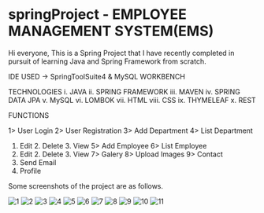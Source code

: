 # springProject - EMPLOYEE MANAGEMENT SYSTEM(EMS)

Hi everyone, This is a Spring Project that I have recently completed in pursuit of learning Java and Spring Framework from scratch.

IDE USED
-> SpringToolSuite4 & MySQL WORKBENCH

TECHNOLOGIES
i. JAVA     ii. SPRING FRAMEWORK    iii. MAVEN    iv. SPRING DATA JPA    v. MySQL    vi. LOMBOK
vii. HTML    viii. CSS     ix. THYMELEAF  x. REST

FUNCTIONS

1> User Login
2> User Registration
3> Add Department
4> List Department
  1. Edit  2. Delete 3. View
5> Add Employee
6> List Employee
  1. Edit  2. Delete  3. View
7> Galery
8> Upload Images
9> Contact
  1. Send Email
10. Profile

Some screenshots of the project are as follows. 



![1](https://github.com/bissuas/springProject/assets/1448532/f59cab54-691a-4b1e-aa39-922050d8636f)
![2](https://github.com/bissuas/springProject/assets/1448532/0d30d8c6-4005-4048-bdd9-0e59e341804c)
![3](https://github.com/bissuas/springProject/assets/1448532/bf76ce61-9fdc-484a-a785-0d43e1a6619f)
![4](https://github.com/bissuas/springProject/assets/1448532/bfc1f46c-575a-45b2-9e9f-60f310878d5e)
![5](https://github.com/bissuas/springProject/assets/1448532/186e3afb-6b57-42f1-89e5-1658ff3af4a9)
![6](https://github.com/bissuas/springProject/assets/1448532/ae27bb5b-5f2f-4750-a5b7-27543b2617a5)
![7](https://github.com/bissuas/springProject/assets/1448532/8c8697ee-ac1d-44dd-b025-453504d2cd72)
![8](https://github.com/bissuas/springProject/assets/1448532/1c40c9f5-8956-435e-ad6b-f5cf4d10d2c4)
![9](https://github.com/bissuas/springProject/assets/1448532/97ce807d-0bab-4512-8e3d-b2e50daba507)
![10](https://github.com/bissuas/springProject/assets/1448532/f3c6d3ab-ca25-4a7b-98cc-9bd292121281)
![11](https://github.com/bissuas/springProject/assets/1448532/cf19ddfc-7d95-44eb-ace3-24e22de4adf7)














